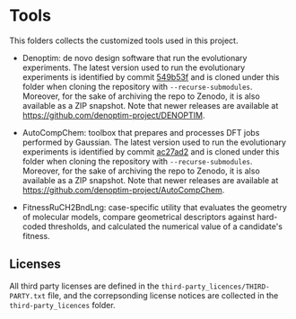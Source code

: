 # Tools
This folders collects the customized tools used in this project.

* Denoptim: de novo design software that run the evolutionary experiments. The latest version used to run the evolutionary experiments is identified by commit <a href="https://github.com/denoptim-project/DENOPTIM/commit/549b53f691cf1a327bcd08148717fc22f6fcdfd1">549b53f</a> and is cloned under this folder when cloning the repository with `--recurse-submodules`. Moreover, for the sake of archiving the repo to Zenodo, it is also available as a ZIP snapshot. Note that newer releases are available at <a href="https://github.com/denoptim-project/DENOPTIM">https://github.com/denoptim-project/DENOPTIM</a>.

* AutoCompChem: toolbox that prepares and processes DFT jobs performed by Gaussian. The latest version used to run the evolutionary experiments is identified by commit <a href="https://github.com/denoptim-project/AutoCompChem/commit/ac27ad21a896b8d8d9eb5b887c50bc0d828f0f3e">ac27ad2</a> and is cloned under this folder when cloning the repository with `--recurse-submodules`. Moreover, for the sake of archiving the repo to Zenodo, it is also available as a ZIP snapshot. Note that newer releases are available at <a href="https://github.com/denoptim-project/AutoCompChem">https://github.com/denoptim-project/AutoCompChem</a>.

* FitnessRuCH2BndLng: case-specific utility that evaluates the geometry of molecular models, compare geometrical descriptors against hard-coded thresholds, and calculated the numerical value of a candidate's fitness.

## Licenses 
All third party licenses are defined in the `third-party_licences/THIRD-PARTY.txt` file, and the correpsonding license notices are collected in the `third-party_licences` folder.
